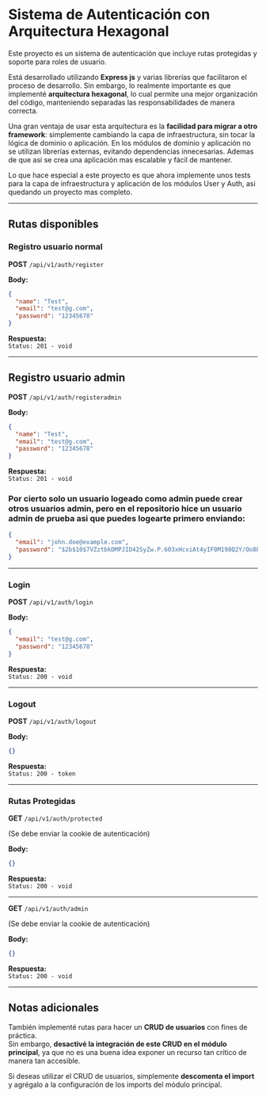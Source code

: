 # Sistema de Autenticación con Arquitectura Hexagonal

Este proyecto es un sistema de autenticación que incluye rutas protegidas y soporte para roles de usuario.

Está desarrollado utilizando **Express js** y varias librerías que facilitaron el proceso de desarrollo. Sin embargo, lo realmente importante es que implementé **arquitectura hexagonal**, lo cual permite una mejor organización del código, manteniendo separadas las responsabilidades de manera correcta.

Una gran ventaja de usar esta arquitectura es la **facilidad para migrar a otro framework**: simplemente cambiando la capa de infraestructura, sin tocar la lógica de dominio o aplicación. En los módulos de dominio y aplicación no se utilizan librerías externas, evitando dependencias innecesarias.
Ademas de que asi se crea una aplicación mas escalable y fácil de mantener.

Lo que hace especial a este proyecto es que ahora implemente unos tests para la capa de infraestructura y aplicación de los módulos User y Auth, asi quedando un proyecto mas completo.

---

## Rutas disponibles

### Registro usuario normal

**POST** `/api/v1/auth/register`

**Body:**

```json
{
  "name": "Test",
  "email": "test@g.com",
  "password": "12345678"
}
```

**Respuesta:**  
`Status: 201 - void`

---

## Registro usuario admin

**POST** `/api/v1/auth/registeradmin`

**Body:**

```json
{
  "name": "Test",
  "email": "test@g.com",
  "password": "12345678"
}
```

**Respuesta:**  
`Status: 201 - void`

### Por cierto solo un usuario logeado como admin puede crear otros usuarios admin, pero en el repositorio hice un usuario admin de prueba asi que puedes logearte primero enviando:

```json
{
  "email": "john.doe@example.com",
  "password": "$2b$10$7VZztbkDMPJID42SyZw.P.603xHcxiAt4yIF0M198Q2Y/Oo8PistK"
}
```

---

### Login

**POST** `/api/v1/auth/login`

**Body:**

```json
{
  "email": "test@g.com",
  "password": "12345678"
}
```

**Respuesta:**  
`Status: 200 - void`

---

### Logout

**POST** `/api/v1/auth/logout`

**Body:**

```json
{}
```

**Respuesta:**  
`Status: 200 - token`

---

### Rutas Protegidas

**GET** `/api/v1/auth/protected`

(Se debe enviar la cookie de autenticación)

**Body:**

```json
{}
```

**Respuesta:**  
`Status: 200 - void`

---

**GET** `/api/v1/auth/admin`

(Se debe enviar la cookie de autenticación)

**Body:**

```json
{}
```

**Respuesta:**  
`Status: 200 - void`

---

## Notas adicionales

También implementé rutas para hacer un **CRUD de usuarios** con fines de práctica.  
Sin embargo, **desactivé la integración de este CRUD en el módulo principal**, ya que no es una buena idea exponer un recurso tan crítico de manera tan accesible.

Si deseas utilizar el CRUD de usuarios, simplemente **descomenta el import** y agrégalo a la configuración de los imports del módulo principal.
